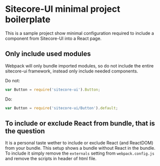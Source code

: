 # Sitecore-UI minimal project boilerplate

This is a sample project show minimal configuration required to include a component from Sitecore-UI into a React page.

## Only include used modules

Webpack will only bundle imported modules, so do not include the entire sitecore-ui framework, instead only include needed components.

Do not:
```javascript
var Button = require('sitecore-ui').Button;
```

Do:
```javascript
var Button = require('sitecore-ui/Button').default;
```

## To include or exclude React from bundle, that is the question

It is a personal taste wether to include or exclude React (and ReactDOM) from your bundle.
This setup shows a bundle without React in the bundle. To include it simply remove the `externals` setting from `webpack.config.js` and remove the scripts in header of html file.
